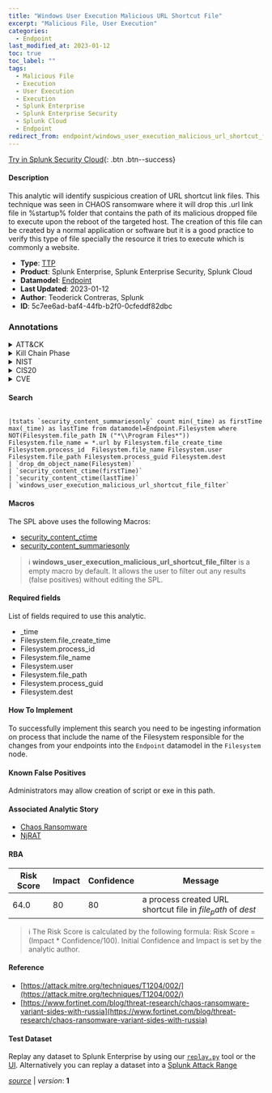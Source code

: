 ```yaml
---
title: "Windows User Execution Malicious URL Shortcut File"
excerpt: "Malicious File, User Execution"
categories:
  - Endpoint
last_modified_at: 2023-01-12
toc: true
toc_label: ""
tags:
  - Malicious File
  - Execution
  - User Execution
  - Execution
  - Splunk Enterprise
  - Splunk Enterprise Security
  - Splunk Cloud
  - Endpoint
redirect_from: endpoint/windows_user_execution_malicious_url_shortcut_file/
---
```




[Try in Splunk Security Cloud](https://www.splunk.com/en_us/cyber-security.html){: .btn .btn--success}

#### Description

This analytic will identify suspicious creation of URL shortcut link files. This technique was seen in CHAOS ransomware where it will drop this .url link file in %startup% folder that contains the path of its malicious dropped file to execute upon the reboot of the targeted host. The creation of this file can be created by a normal application or software but it is a good practice to verify this type of file specially the resource it tries to execute which is commonly a website.

- **Type**: [TTP](https://github.com/splunk/security_content/wiki/Detection-Analytic-Types)
- **Product**: Splunk Enterprise, Splunk Enterprise Security, Splunk Cloud
- **Datamodel**: [Endpoint](https://docs.splunk.com/Documentation/CIM/latest/User/Endpoint)
- **Last Updated**: 2023-01-12
- **Author**: Teoderick Contreras, Splunk
- **ID**: 5c7ee6ad-baf4-44fb-b2f0-0cfeddf82dbc

### Annotations
<details>
  <summary>ATT&CK</summary>

<div markdown="1">

#### [ATT&CK](https://attack.mitre.org/)

| ID          | Technique   | Tactic         |
| ----------- | ----------- |--------------- |
| [T1204.002](https://attack.mitre.org/techniques/T1204/002/) | Malicious File | Execution |

| [T1204](https://attack.mitre.org/techniques/T1204/) | User Execution | Execution |

</div>
</details>


<details>
  <summary>Kill Chain Phase</summary>

<div markdown="1">

* Installation


</div>
</details>


<details>
  <summary>NIST</summary>

<div markdown="1">

* DE.CM



</div>
</details>

<details>
  <summary>CIS20</summary>

<div markdown="1">

* CIS 10



</div>
</details>

<details>
  <summary>CVE</summary>

<div markdown="1">


</div>
</details>


#### Search

```

|tstats `security_content_summariesonly` count min(_time) as firstTime max(_time) as lastTime from datamodel=Endpoint.Filesystem where NOT(Filesystem.file_path IN ("*\\Program Files*")) Filesystem.file_name = *.url by Filesystem.file_create_time Filesystem.process_id  Filesystem.file_name Filesystem.user Filesystem.file_path Filesystem.process_guid Filesystem.dest 
| `drop_dm_object_name(Filesystem)` 
| `security_content_ctime(firstTime)` 
| `security_content_ctime(lastTime)` 
| `windows_user_execution_malicious_url_shortcut_file_filter`
```

#### Macros
The SPL above uses the following Macros:
* [security_content_ctime](https://github.com/splunk/security_content/blob/develop/macros/security_content_ctime.yml)
* [security_content_summariesonly](https://github.com/splunk/security_content/blob/develop/macros/security_content_summariesonly.yml)

> :information_source:
> **windows_user_execution_malicious_url_shortcut_file_filter** is a empty macro by default. It allows the user to filter out any results (false positives) without editing the SPL.



#### Required fields
List of fields required to use this analytic.
* _time
* Filesystem.file_create_time
* Filesystem.process_id
* Filesystem.file_name
* Filesystem.user
* Filesystem.file_path
* Filesystem.process_guid
* Filesystem.dest



#### How To Implement
To successfully implement this search you need to be ingesting information on process that include the name of the Filesystem responsible for the changes from your endpoints into the `Endpoint` datamodel in the `Filesystem` node.
#### Known False Positives
Administrators may allow creation of script or exe in this path.

#### Associated Analytic Story
* [Chaos Ransomware](/stories/chaos_ransomware)
* [NjRAT](/stories/njrat)




#### RBA

| Risk Score  | Impact      | Confidence   | Message      |
| ----------- | ----------- |--------------|--------------|
| 64.0 | 80 | 80 | a process created URL shortcut file in $file_path$ of $dest$ |


> :information_source:
> The Risk Score is calculated by the following formula: Risk Score = (Impact * Confidence/100). Initial Confidence and Impact is set by the analytic author.


#### Reference

* [https://attack.mitre.org/techniques/T1204/002/](https://attack.mitre.org/techniques/T1204/002/)
* [https://www.fortinet.com/blog/threat-research/chaos-ransomware-variant-sides-with-russia](https://www.fortinet.com/blog/threat-research/chaos-ransomware-variant-sides-with-russia)



#### Test Dataset
Replay any dataset to Splunk Enterprise by using our [`replay.py`](https://github.com/splunk/attack_data#using-replaypy) tool or the [UI](https://github.com/splunk/attack_data#using-ui).
Alternatively you can replay a dataset into a [Splunk Attack Range](https://github.com/splunk/attack_range#replay-dumps-into-attack-range-splunk-server)




[*source*](https://github.com/splunk/security_content/tree/develop/detections/endpoint/windows_user_execution_malicious_url_shortcut_file.yml) \| *version*: **1**